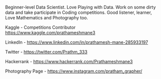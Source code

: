 Beginner-level Data Scientist. Love Playing with Data.
Work on some dirty data and take participate in Coding competitions.
Good listener, learner, Love Mathematics and Photography too.

Kaggle - Competitions Contributor 
https://www.kaggle.com/prathameshmane3

LinkedIn - https://www.linkedin.com/in/prathamesh-mane-285933197

Twitter - https://twitter.com/Prathm_333

Hackerrank - https://www.hackerrank.com/Prathameshmane3

Photography Page - https://www.instagram.com/pratham_grapher/

<!--- - 😇 Data Science Enthusias --->
<!---
Prathameshmane/Prathameshmane is a ✨ special ✨ repository because its `README.md` (this file) appears on your GitHub profile.
You can click the Preview link to take a look at your changes.
--->
